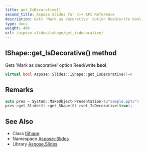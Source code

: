 ```yaml
---
title: get_IsDecorative()
second_title: Aspose.Slides for C++ API Reference
description: Gets 'Mark as decorative' option Reed/write bool.
type: docs
weight: 404
url: /aspose.slides/ishape/get_isdecorative/
---
```

## IShape::get_IsDecorative() method


Gets 'Mark as decorative' option Reed/write **bool**.

```cpp
virtual bool Aspose::Slides::IShape::get_IsDecorative()=0
```

## Remarks



```cpp
auto pres = System::MakeObject<Presentation>(u"sample.pptx")
pres->get_Slide(0)->get_Shape(0)->set_IsDecorative(true);
```

## See Also

* Class [IShape](../)
* Namespace [Aspose::Slides](../../)
* Library [Aspose.Slides](../../../)